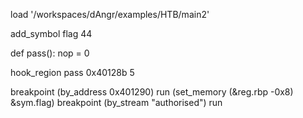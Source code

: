 load '/workspaces/dAngr/examples/HTB/main2'

add_symbol flag 44

def pass():
    nop = 0

hook_region pass 0x40128b 5

breakpoint (by_address 0x401290)
run
(set_memory (&reg.rbp -0x8) &sym.flag)
breakpoint (by_stream "authorised")
run
